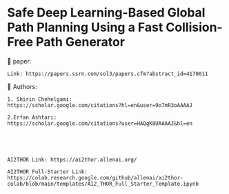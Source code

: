# Safe Deep Learning-Based Global Path Planning Using a Fast Collision-Free Path Generator

📃 paper: 

    Link: https://papers.ssrn.com/sol3/papers.cfm?abstract_id=4170011

📝 Authors:

    1. Shirin Chehelgami:
    https://scholar.google.com/citations?hl=en&user=9o7mR3oAAAAJ

    2.Erfan Ashtari:
    https://scholar.google.com/citations?user=HAQgK8UAAAAJ&hl=en





    AI2THOR Link: https://ai2thor.allenai.org/

    AI2THOR Full-Starter Link: https://colab.research.google.com/github/allenai/ai2thor-colab/blob/main/templates/AI2_THOR_Full_Starter_Template.ipynb

